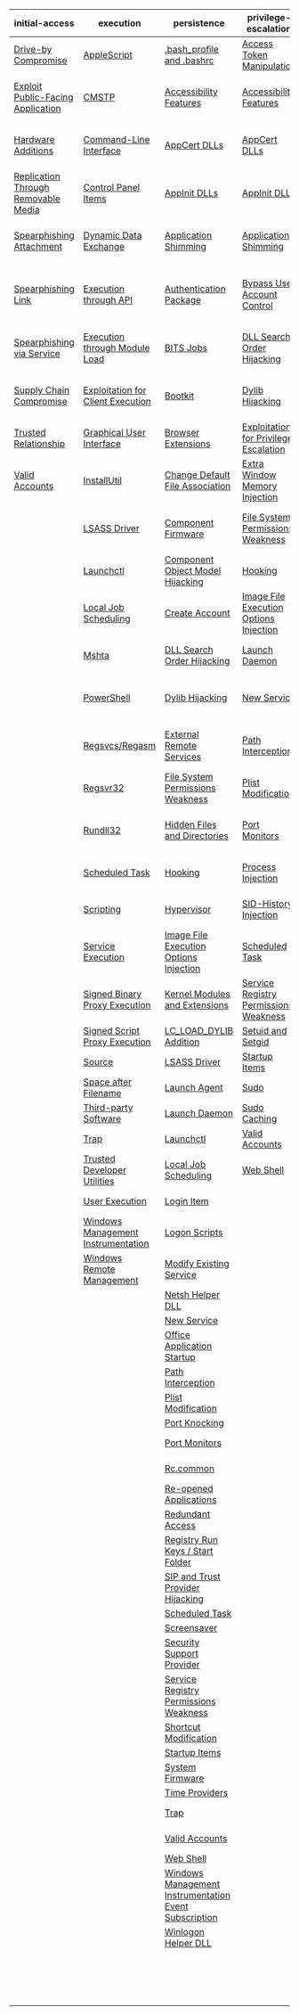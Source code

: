 | initial-access | execution | persistence | privilege-escalation | defense-evasion | credential-access | discovery | lateral-movement | collection | exfiltration | command-and-control |
|-----|-----|-----|-----|-----|-----|-----|-----|-----|-----|-----|
| [Drive-by Compromise](https://github.com/redcanaryco/atomic-red-team/edit/master/atomics/t1189/t1189.md) | [AppleScript](https://github.com/redcanaryco/atomic-red-team/edit/master/atomics/t1155/t1155.md) | [.bash_profile and .bashrc](https://github.com/redcanaryco/atomic-red-team/edit/master/atomics/t1156/t1156.md) | [Access Token Manipulation](https://github.com/redcanaryco/atomic-red-team/edit/master/atomics/t1134/t1134.md) | [Access Token Manipulation](https://github.com/redcanaryco/atomic-red-team/edit/master/atomics/t1134/t1134.md) | [Account Manipulation](https://github.com/redcanaryco/atomic-red-team/edit/master/atomics/t1098/t1098.md) | [Account Discovery](https://github.com/redcanaryco/atomic-red-team/tree/master/atomics/t1087/t1087.md) | [AppleScript](https://github.com/redcanaryco/atomic-red-team/edit/master/atomics/t1155/t1155.md) | [Audio Capture](https://github.com/redcanaryco/atomic-red-team/tree/master/atomics/t1123/t1123.md) | [Automated Exfiltration](https://github.com/redcanaryco/atomic-red-team/edit/master/atomics/t1020/t1020.md) | [Commonly Used Port](https://github.com/redcanaryco/atomic-red-team/edit/master/atomics/t1043/t1043.md) |
| [Exploit Public-Facing Application](https://github.com/redcanaryco/atomic-red-team/edit/master/atomics/t1190/t1190.md) | [CMSTP](https://github.com/redcanaryco/atomic-red-team/edit/master/atomics/t1191/t1191.md) | [Accessibility Features](https://github.com/redcanaryco/atomic-red-team/edit/master/atomics/t1015/t1015.md) | [Accessibility Features](https://github.com/redcanaryco/atomic-red-team/edit/master/atomics/t1015/t1015.md) | [BITS Jobs](https://github.com/redcanaryco/atomic-red-team/edit/master/atomics/t1197/t1197.md) | [Bash History](https://github.com/redcanaryco/atomic-red-team/tree/master/atomics/t1139/t1139.md) | [Application Window Discovery](https://github.com/redcanaryco/atomic-red-team/edit/master/atomics/t1010/t1010.md) | [Application Deployment Software](https://github.com/redcanaryco/atomic-red-team/edit/master/atomics/t1017/t1017.md) | [Automated Collection](https://github.com/redcanaryco/atomic-red-team/edit/master/atomics/t1119/t1119.md) | [Data Compressed](https://github.com/redcanaryco/atomic-red-team/edit/master/atomics/t1002/t1002.md) | [Communication Through Removable Media](https://github.com/redcanaryco/atomic-red-team/edit/master/atomics/t1092/t1092.md) |
| [Hardware Additions](https://github.com/redcanaryco/atomic-red-team/edit/master/atomics/t1200/t1200.md) | [Command-Line Interface](https://github.com/redcanaryco/atomic-red-team/edit/master/atomics/t1059/t1059.md) | [AppCert DLLs](https://github.com/redcanaryco/atomic-red-team/edit/master/atomics/t1182/t1182.md) | [AppCert DLLs](https://github.com/redcanaryco/atomic-red-team/edit/master/atomics/t1182/t1182.md) | [Binary Padding](https://github.com/redcanaryco/atomic-red-team/edit/master/atomics/t1009/t1009.md) | [Brute Force](https://github.com/redcanaryco/atomic-red-team/edit/master/atomics/t1110/t1110.md) | [Browser Bookmark Discovery](https://github.com/redcanaryco/atomic-red-team/edit/master/atomics/t1217/t1217.md) | [Distributed Component Object Model](https://github.com/redcanaryco/atomic-red-team/edit/master/atomics/t1175/t1175.md) | [Clipboard Data](https://github.com/redcanaryco/atomic-red-team/edit/master/atomics/t1115/t1115.md) | [Data Encrypted](https://github.com/redcanaryco/atomic-red-team/edit/master/atomics/t1022/t1022.md) | [Connection Proxy](https://github.com/redcanaryco/atomic-red-team/edit/master/atomics/t1090/t1090.md) |
| [Replication Through Removable Media](https://github.com/redcanaryco/atomic-red-team/edit/master/atomics/t1091/t1091.md) | [Control Panel Items](https://github.com/redcanaryco/atomic-red-team/edit/master/atomics/t1196/t1196.md) | [AppInit DLLs](https://github.com/redcanaryco/atomic-red-team/edit/master/atomics/t1103/t1103.md) | [AppInit DLLs](https://github.com/redcanaryco/atomic-red-team/edit/master/atomics/t1103/t1103.md) | [Bypass User Account Control](https://github.com/redcanaryco/atomic-red-team/edit/master/atomics/t1088/t1088.md) | [Credential Dumping](https://github.com/redcanaryco/atomic-red-team/edit/master/atomics/t1003/t1003.md) | [File and Directory Discovery](https://github.com/redcanaryco/atomic-red-team/edit/master/atomics/t1083/t1083.md) | [Exploitation of Remote Services](https://github.com/redcanaryco/atomic-red-team/edit/master/atomics/t1210/t1210.md) | [Data Staged](https://github.com/redcanaryco/atomic-red-team/edit/master/atomics/t1074/t1074.md) | [Data Transfer Size Limits](https://github.com/redcanaryco/atomic-red-team/edit/master/atomics/t1030/t1030.md) | [Custom Command and Control Protocol](https://github.com/redcanaryco/atomic-red-team/edit/master/atomics/t1094/t1094.md) |
| [Spearphishing Attachment](https://github.com/redcanaryco/atomic-red-team/edit/master/atomics/t1193/t1193.md) | [Dynamic Data Exchange](https://github.com/redcanaryco/atomic-red-team/edit/master/atomics/t1173/t1173.md) | [Application Shimming](https://github.com/redcanaryco/atomic-red-team/edit/master/atomics/t1138/t1138.md) | [Application Shimming](https://github.com/redcanaryco/atomic-red-team/edit/master/atomics/t1138/t1138.md) | [CMSTP](https://github.com/redcanaryco/atomic-red-team/edit/master/atomics/t1191/t1191.md) | [Credentials in Files](https://github.com/redcanaryco/atomic-red-team/edit/master/atomics/t1081/t1081.md) | [Network Service Scanning](https://github.com/redcanaryco/atomic-red-team/tree/master/atomics/t1046/t1046.md) | [Logon Scripts](https://github.com/redcanaryco/atomic-red-team/edit/master/atomics/t1037/t1037.md) | [Data from Information Repositories](https://github.com/redcanaryco/atomic-red-team/edit/master/atomics/t1213/t1213.md) | [Exfiltration Over Alternative Protocol](https://github.com/redcanaryco/atomic-red-team/edit/master/atomics/t1048/t1048.md) | [Custom Cryptographic Protocol](https://github.com/redcanaryco/atomic-red-team/edit/master/atomics/t1024/t1024.md) |
| [Spearphishing Link](https://github.com/redcanaryco/atomic-red-team/edit/master/atomics/t1192/t1192.md) | [Execution through API](https://github.com/redcanaryco/atomic-red-team/edit/master/atomics/t1106/t1106.md) | [Authentication Package](https://github.com/redcanaryco/atomic-red-team/edit/master/atomics/t1131/t1131.md) | [Bypass User Account Control](https://github.com/redcanaryco/atomic-red-team/edit/master/atomics/t1088/t1088.md) | [Clear Command History](https://github.com/redcanaryco/atomic-red-team/tree/master/atomics/t1146/t1146.md) | [Credentials in Registry](https://github.com/redcanaryco/atomic-red-team/edit/master/atomics/t1214/t1214.md) | [Network Share Discovery](https://github.com/redcanaryco/atomic-red-team/edit/master/atomics/t1135/t1135.md) | [Pass the Hash](https://github.com/redcanaryco/atomic-red-team/edit/master/atomics/t1075/t1075.md) | [Data from Local System](https://github.com/redcanaryco/atomic-red-team/edit/master/atomics/t1005/t1005.md) | [Exfiltration Over Command and Control Channel](https://github.com/redcanaryco/atomic-red-team/edit/master/atomics/t1041/t1041.md) | [Data Encoding](https://github.com/redcanaryco/atomic-red-team/edit/master/atomics/t1132/t1132.md) |
| [Spearphishing via Service](https://github.com/redcanaryco/atomic-red-team/edit/master/atomics/t1194/t1194.md) | [Execution through Module Load](https://github.com/redcanaryco/atomic-red-team/edit/master/atomics/t1129/t1129.md) | [BITS Jobs](https://github.com/redcanaryco/atomic-red-team/edit/master/atomics/t1197/t1197.md) | [DLL Search Order Hijacking](https://github.com/redcanaryco/atomic-red-team/edit/master/atomics/t1038/t1038.md) | [Code Signing](https://github.com/redcanaryco/atomic-red-team/edit/master/atomics/t1116/t1116.md) | [Exploitation for Credential Access](https://github.com/redcanaryco/atomic-red-team/edit/master/atomics/t1212/t1212.md) | [Password Policy Discovery](https://github.com/redcanaryco/atomic-red-team/edit/master/atomics/t1201/t1201.md) | [Pass the Ticket](https://github.com/redcanaryco/atomic-red-team/edit/master/atomics/t1097/t1097.md) | [Data from Network Shared Drive](https://github.com/redcanaryco/atomic-red-team/edit/master/atomics/t1039/t1039.md) | [Exfiltration Over Other Network Medium](https://github.com/redcanaryco/atomic-red-team/edit/master/atomics/t1011/t1011.md) | [Data Obfuscation](https://github.com/redcanaryco/atomic-red-team/edit/master/atomics/t1001/t1001.md) |
| [Supply Chain Compromise](https://github.com/redcanaryco/atomic-red-team/edit/master/atomics/t1195/t1195.md) | [Exploitation for Client Execution](https://github.com/redcanaryco/atomic-red-team/edit/master/atomics/t1203/t1203.md) | [Bootkit](https://github.com/redcanaryco/atomic-red-team/edit/master/atomics/t1067/t1067.md) | [Dylib Hijacking](https://github.com/redcanaryco/atomic-red-team/edit/master/atomics/t1157/t1157.md) | [Component Firmware](https://github.com/redcanaryco/atomic-red-team/edit/master/atomics/t1109/t1109.md) | [Forced Authentication](https://github.com/redcanaryco/atomic-red-team/edit/master/atomics/t1187/t1187.md) | [Peripheral Device Discovery](https://github.com/redcanaryco/atomic-red-team/edit/master/atomics/t1120/t1120.md) | [Remote Desktop Protocol](https://github.com/redcanaryco/atomic-red-team/edit/master/atomics/t1076/t1076.md) | [Data from Removable Media](https://github.com/redcanaryco/atomic-red-team/edit/master/atomics/t1025/t1025.md) | [Exfiltration Over Physical Medium](https://github.com/redcanaryco/atomic-red-team/edit/master/atomics/t1052/t1052.md) | [Domain Fronting](https://github.com/redcanaryco/atomic-red-team/edit/master/atomics/t1172/t1172.md) |
| [Trusted Relationship](https://github.com/redcanaryco/atomic-red-team/edit/master/atomics/t1199/t1199.md) | [Graphical User Interface](https://github.com/redcanaryco/atomic-red-team/edit/master/atomics/t1061/t1061.md) | [Browser Extensions](https://github.com/redcanaryco/atomic-red-team/tree/master/atomics/t1176/t1176.md) | [Exploitation for Privilege Escalation](https://github.com/redcanaryco/atomic-red-team/edit/master/atomics/t1068/t1068.md) | [Component Object Model Hijacking](https://github.com/redcanaryco/atomic-red-team/edit/master/atomics/t1122/t1122.md) | [Hooking](https://github.com/redcanaryco/atomic-red-team/edit/master/atomics/t1179/t1179.md) | [Permission Groups Discovery](https://github.com/redcanaryco/atomic-red-team/edit/master/atomics/t1069/t1069.md) | [Remote File Copy](https://github.com/redcanaryco/atomic-red-team/tree/master/atomics/t1105/t1105.md) | [Email Collection](https://github.com/redcanaryco/atomic-red-team/edit/master/atomics/t1114/t1114.md) | [Scheduled Transfer](https://github.com/redcanaryco/atomic-red-team/edit/master/atomics/t1029/t1029.md) | [Fallback Channels](https://github.com/redcanaryco/atomic-red-team/edit/master/atomics/t1008/t1008.md) |
| [Valid Accounts](https://github.com/redcanaryco/atomic-red-team/edit/master/atomics/t1078/t1078.md) | [InstallUtil](https://github.com/redcanaryco/atomic-red-team/edit/master/atomics/t1118/t1118.md) | [Change Default File Association](https://github.com/redcanaryco/atomic-red-team/edit/master/atomics/t1042/t1042.md) | [Extra Window Memory Injection](https://github.com/redcanaryco/atomic-red-team/edit/master/atomics/t1181/t1181.md) | [Control Panel Items](https://github.com/redcanaryco/atomic-red-team/edit/master/atomics/t1196/t1196.md) | [Input Capture](https://github.com/redcanaryco/atomic-red-team/edit/master/atomics/t1056/t1056.md) | [Process Discovery](https://github.com/redcanaryco/atomic-red-team/edit/master/atomics/t1057/t1057.md) | [Remote Services](https://github.com/redcanaryco/atomic-red-team/edit/master/atomics/t1021/t1021.md) | [Input Capture](https://github.com/redcanaryco/atomic-red-team/edit/master/atomics/t1056/t1056.md) |  | [Multi-Stage Channels](https://github.com/redcanaryco/atomic-red-team/edit/master/atomics/t1104/t1104.md) |
|  | [LSASS Driver](https://github.com/redcanaryco/atomic-red-team/edit/master/atomics/t1177/t1177.md) | [Component Firmware](https://github.com/redcanaryco/atomic-red-team/edit/master/atomics/t1109/t1109.md) | [File System Permissions Weakness](https://github.com/redcanaryco/atomic-red-team/edit/master/atomics/t1044/t1044.md) | [DCShadow](https://github.com/redcanaryco/atomic-red-team/edit/master/atomics/t1207/t1207.md) | [Input Prompt](https://github.com/redcanaryco/atomic-red-team/edit/master/atomics/t1141/t1141.md) | [Query Registry](https://github.com/redcanaryco/atomic-red-team/edit/master/atomics/t1012/t1012.md) | [Replication Through Removable Media](https://github.com/redcanaryco/atomic-red-team/edit/master/atomics/t1091/t1091.md) | [Man in the Browser](https://github.com/redcanaryco/atomic-red-team/edit/master/atomics/t1185/t1185.md) |  | [Multi-hop Proxy](https://github.com/redcanaryco/atomic-red-team/edit/master/atomics/t1188/t1188.md) |
|  | [Launchctl](https://github.com/redcanaryco/atomic-red-team/edit/master/atomics/t1152/t1152.md) | [Component Object Model Hijacking](https://github.com/redcanaryco/atomic-red-team/edit/master/atomics/t1122/t1122.md) | [Hooking](https://github.com/redcanaryco/atomic-red-team/edit/master/atomics/t1179/t1179.md) | [DLL Search Order Hijacking](https://github.com/redcanaryco/atomic-red-team/edit/master/atomics/t1038/t1038.md) | [Kerberoasting](https://github.com/redcanaryco/atomic-red-team/edit/master/atomics/t1208/t1208.md) | [Remote System Discovery](https://github.com/redcanaryco/atomic-red-team/edit/master/atomics/t1018/t1018.md) | [SSH Hijacking](https://github.com/redcanaryco/atomic-red-team/edit/master/atomics/t1184/t1184.md) | [Screen Capture](https://github.com/redcanaryco/atomic-red-team/edit/master/atomics/t1113/t1113.md) |  | [Multiband Communication](https://github.com/redcanaryco/atomic-red-team/edit/master/atomics/t1026/t1026.md) |
|  | [Local Job Scheduling](https://github.com/redcanaryco/atomic-red-team/edit/master/atomics/t1168/t1168.md) | [Create Account](https://github.com/redcanaryco/atomic-red-team/tree/master/atomics/t1136/t1136.md) | [Image File Execution Options Injection](https://github.com/redcanaryco/atomic-red-team/edit/master/atomics/t1183/t1183.md) | [DLL Side-Loading](https://github.com/redcanaryco/atomic-red-team/edit/master/atomics/t1073/t1073.md) | [Keychain](https://github.com/redcanaryco/atomic-red-team/edit/master/atomics/t1142/t1142.md) | [Security Software Discovery](https://github.com/redcanaryco/atomic-red-team/edit/master/atomics/t1063/t1063.md) | [Shared Webroot](https://github.com/redcanaryco/atomic-red-team/edit/master/atomics/t1051/t1051.md) | [Video Capture](https://github.com/redcanaryco/atomic-red-team/edit/master/atomics/t1125/t1125.md) |  | [Multilayer Encryption](https://github.com/redcanaryco/atomic-red-team/edit/master/atomics/t1079/t1079.md) |
|  | [Mshta](https://github.com/redcanaryco/atomic-red-team/edit/master/atomics/t1170/t1170.md) | [DLL Search Order Hijacking](https://github.com/redcanaryco/atomic-red-team/edit/master/atomics/t1038/t1038.md) | [Launch Daemon](https://github.com/redcanaryco/atomic-red-team/edit/master/atomics/t1160/t1160.md) | [Deobfuscate/Decode Files or Information](https://github.com/redcanaryco/atomic-red-team/edit/master/atomics/t1140/t1140.md) | [LLMNR/NBT-NS Poisoning](https://github.com/redcanaryco/atomic-red-team/edit/master/atomics/t1171/t1171.md) | [System Information Discovery](https://github.com/redcanaryco/atomic-red-team/edit/master/atomics/t1082/t1082.md) | [Taint Shared Content](https://github.com/redcanaryco/atomic-red-team/edit/master/atomics/t1080/t1080.md) |  |  | [Port Knocking](https://github.com/redcanaryco/atomic-red-team/edit/master/atomics/t1205/t1205.md) |
|  | [PowerShell](https://github.com/redcanaryco/atomic-red-team/edit/master/atomics/t1086/t1086.md) | [Dylib Hijacking](https://github.com/redcanaryco/atomic-red-team/edit/master/atomics/t1157/t1157.md) | [New Service](https://github.com/redcanaryco/atomic-red-team/edit/master/atomics/t1050/t1050.md) | [Disabling Security Tools](https://github.com/redcanaryco/atomic-red-team/tree/master/atomics/t1089/t1089.md) | [Network Sniffing](https://github.com/redcanaryco/atomic-red-team/edit/master/atomics/t1040/t1040.md) | [System Network Configuration Discovery](https://github.com/redcanaryco/atomic-red-team/edit/master/atomics/t1016/t1016.md) | [Third-party Software](https://github.com/redcanaryco/atomic-red-team/edit/master/atomics/t1072/t1072.md) |  |  | [Remote Access Tools](https://github.com/redcanaryco/atomic-red-team/edit/master/atomics/t1219/t1219.md) |
|  | [Regsvcs/Regasm](https://github.com/redcanaryco/atomic-red-team/edit/master/atomics/t1121/t1121.md) | [External Remote Services](https://github.com/redcanaryco/atomic-red-team/edit/master/atomics/t1133/t1133.md) | [Path Interception](https://github.com/redcanaryco/atomic-red-team/edit/master/atomics/t1034/t1034.md) | [Exploitation for Defense Evasion](https://github.com/redcanaryco/atomic-red-team/edit/master/atomics/t1211/t1211.md) | [Password Filter DLL](https://github.com/redcanaryco/atomic-red-team/edit/master/atomics/t1174/t1174.md) | [System Network Connections Discovery](https://github.com/redcanaryco/atomic-red-team/edit/master/atomics/t1049/t1049.md) | [Windows Admin Shares](https://github.com/redcanaryco/atomic-red-team/edit/master/atomics/t1077/t1077.md) |  |  | [Remote File Copy](https://github.com/redcanaryco/atomic-red-team/tree/master/atomics/t1105/t1105.md) |
|  | [Regsvr32](https://github.com/redcanaryco/atomic-red-team/edit/master/atomics/t1117/t1117.md) | [File System Permissions Weakness](https://github.com/redcanaryco/atomic-red-team/edit/master/atomics/t1044/t1044.md) | [Plist Modification](https://github.com/redcanaryco/atomic-red-team/edit/master/atomics/t1150/t1150.md) | [Extra Window Memory Injection](https://github.com/redcanaryco/atomic-red-team/edit/master/atomics/t1181/t1181.md) | [Private Keys](https://github.com/redcanaryco/atomic-red-team/edit/master/atomics/t1145/t1145.md) | [System Owner/User Discovery](https://github.com/redcanaryco/atomic-red-team/edit/master/atomics/t1033/t1033.md) | [Windows Remote Management](https://github.com/redcanaryco/atomic-red-team/edit/master/atomics/t1028/t1028.md) |  |  | [Standard Application Layer Protocol](https://github.com/redcanaryco/atomic-red-team/edit/master/atomics/t1071/t1071.md) |
|  | [Rundll32](https://github.com/redcanaryco/atomic-red-team/edit/master/atomics/t1085/t1085.md) | [Hidden Files and Directories](https://github.com/redcanaryco/atomic-red-team/tree/master/atomics/t1158/t1158.md) | [Port Monitors](https://github.com/redcanaryco/atomic-red-team/edit/master/atomics/t1013/t1013.md) | [File Deletion](https://github.com/redcanaryco/atomic-red-team/edit/master/atomics/t1107/t1107.md) | [Replication Through Removable Media](https://github.com/redcanaryco/atomic-red-team/edit/master/atomics/t1091/t1091.md) | [System Service Discovery](https://github.com/redcanaryco/atomic-red-team/edit/master/atomics/t1007/t1007.md) |  |  |  | [Standard Cryptographic Protocol](https://github.com/redcanaryco/atomic-red-team/edit/master/atomics/t1032/t1032.md) |
|  | [Scheduled Task](https://github.com/redcanaryco/atomic-red-team/edit/master/atomics/t1053/t1053.md) | [Hooking](https://github.com/redcanaryco/atomic-red-team/edit/master/atomics/t1179/t1179.md) | [Process Injection](https://github.com/redcanaryco/atomic-red-team/edit/master/atomics/t1055/t1055.md) | [File System Logical Offsets](https://github.com/redcanaryco/atomic-red-team/edit/master/atomics/t1006/t1006.md) | [Securityd Memory](https://github.com/redcanaryco/atomic-red-team/edit/master/atomics/t1167/t1167.md) | [System Time Discovery](https://github.com/redcanaryco/atomic-red-team/edit/master/atomics/t1124/t1124.md) |  |  |  | [Standard Non-Application Layer Protocol](https://github.com/redcanaryco/atomic-red-team/edit/master/atomics/t1095/t1095.md) |
|  | [Scripting](https://github.com/redcanaryco/atomic-red-team/edit/master/atomics/t1064/t1064.md) | [Hypervisor](https://github.com/redcanaryco/atomic-red-team/edit/master/atomics/t1062/t1062.md) | [SID-History Injection](https://github.com/redcanaryco/atomic-red-team/edit/master/atomics/t1178/t1178.md) | [Gatekeeper Bypass](https://github.com/redcanaryco/atomic-red-team/edit/master/atomics/t1144/t1144.md) | [Two-Factor Authentication Interception](https://github.com/redcanaryco/atomic-red-team/edit/master/atomics/t1111/t1111.md) |  |  |  |  | [Uncommonly Used Port](https://github.com/redcanaryco/atomic-red-team/edit/master/atomics/t1065/t1065.md) |
|  | [Service Execution](https://github.com/redcanaryco/atomic-red-team/edit/master/atomics/t1035/t1035.md) | [Image File Execution Options Injection](https://github.com/redcanaryco/atomic-red-team/edit/master/atomics/t1183/t1183.md) | [Scheduled Task](https://github.com/redcanaryco/atomic-red-team/edit/master/atomics/t1053/t1053.md) | [HISTCONTROL](https://github.com/redcanaryco/atomic-red-team/tree/master/atomics/t1148/t1148.md) |  |  |  |  |  | [Web Service](https://github.com/redcanaryco/atomic-red-team/edit/master/atomics/t1102/t1102.md) |
|  | [Signed Binary Proxy Execution](https://github.com/redcanaryco/atomic-red-team/edit/master/atomics/t1218/t1218.md) | [Kernel Modules and Extensions](https://github.com/redcanaryco/atomic-red-team/edit/master/atomics/t1215/t1215.md) | [Service Registry Permissions Weakness](https://github.com/redcanaryco/atomic-red-team/edit/master/atomics/t1058/t1058.md) | [Hidden Files and Directories](https://github.com/redcanaryco/atomic-red-team/tree/master/atomics/t1158/t1158.md) |  |  |  |  |  |  |
|  | [Signed Script Proxy Execution](https://github.com/redcanaryco/atomic-red-team/edit/master/atomics/t1216/t1216.md) | [LC_LOAD_DYLIB Addition](https://github.com/redcanaryco/atomic-red-team/edit/master/atomics/t1161/t1161.md) | [Setuid and Setgid](https://github.com/redcanaryco/atomic-red-team/edit/master/atomics/t1166/t1166.md) | [Hidden Users](https://github.com/redcanaryco/atomic-red-team/edit/master/atomics/t1147/t1147.md) |  |  |  |  |  |  |
|  | [Source](https://github.com/redcanaryco/atomic-red-team/edit/master/atomics/t1153/t1153.md) | [LSASS Driver](https://github.com/redcanaryco/atomic-red-team/edit/master/atomics/t1177/t1177.md) | [Startup Items](https://github.com/redcanaryco/atomic-red-team/edit/master/atomics/t1165/t1165.md) | [Hidden Window](https://github.com/redcanaryco/atomic-red-team/edit/master/atomics/t1143/t1143.md) |  |  |  |  |  |  |
|  | [Space after Filename](https://github.com/redcanaryco/atomic-red-team/edit/master/atomics/t1151/t1151.md) | [Launch Agent](https://github.com/redcanaryco/atomic-red-team/edit/master/atomics/t1159/t1159.md) | [Sudo](https://github.com/redcanaryco/atomic-red-team/edit/master/atomics/t1169/t1169.md) | [Image File Execution Options Injection](https://github.com/redcanaryco/atomic-red-team/edit/master/atomics/t1183/t1183.md) |  |  |  |  |  |  |
|  | [Third-party Software](https://github.com/redcanaryco/atomic-red-team/edit/master/atomics/t1072/t1072.md) | [Launch Daemon](https://github.com/redcanaryco/atomic-red-team/edit/master/atomics/t1160/t1160.md) | [Sudo Caching](https://github.com/redcanaryco/atomic-red-team/edit/master/atomics/t1206/t1206.md) | [Indicator Blocking](https://github.com/redcanaryco/atomic-red-team/edit/master/atomics/t1054/t1054.md) |  |  |  |  |  |  |
|  | [Trap](https://github.com/redcanaryco/atomic-red-team/edit/master/atomics/t1154/t1154.md) | [Launchctl](https://github.com/redcanaryco/atomic-red-team/edit/master/atomics/t1152/t1152.md) | [Valid Accounts](https://github.com/redcanaryco/atomic-red-team/edit/master/atomics/t1078/t1078.md) | [Indicator Removal from Tools](https://github.com/redcanaryco/atomic-red-team/edit/master/atomics/t1066/t1066.md) |  |  |  |  |  |  |
|  | [Trusted Developer Utilities](https://github.com/redcanaryco/atomic-red-team/edit/master/atomics/t1127/t1127.md) | [Local Job Scheduling](https://github.com/redcanaryco/atomic-red-team/edit/master/atomics/t1168/t1168.md) | [Web Shell](https://github.com/redcanaryco/atomic-red-team/edit/master/atomics/t1100/t1100.md) | [Indicator Removal on Host](https://github.com/redcanaryco/atomic-red-team/edit/master/atomics/t1070/t1070.md) |  |  |  |  |  |  |
|  | [User Execution](https://github.com/redcanaryco/atomic-red-team/edit/master/atomics/t1204/t1204.md) | [Login Item](https://github.com/redcanaryco/atomic-red-team/edit/master/atomics/t1162/t1162.md) |  | [Indirect Command Execution](https://github.com/redcanaryco/atomic-red-team/edit/master/atomics/t1202/t1202.md) |  |  |  |  |  |  |
|  | [Windows Management Instrumentation](https://github.com/redcanaryco/atomic-red-team/edit/master/atomics/t1047/t1047.md) | [Logon Scripts](https://github.com/redcanaryco/atomic-red-team/edit/master/atomics/t1037/t1037.md) |  | [Install Root Certificate](https://github.com/redcanaryco/atomic-red-team/tree/master/atomics/t1130/t1130.md) |  |  |  |  |  |  |
|  | [Windows Remote Management](https://github.com/redcanaryco/atomic-red-team/edit/master/atomics/t1028/t1028.md) | [Modify Existing Service](https://github.com/redcanaryco/atomic-red-team/edit/master/atomics/t1031/t1031.md) |  | [InstallUtil](https://github.com/redcanaryco/atomic-red-team/edit/master/atomics/t1118/t1118.md) |  |  |  |  |  |  |
|  |  | [Netsh Helper DLL](https://github.com/redcanaryco/atomic-red-team/edit/master/atomics/t1128/t1128.md) |  | [LC_MAIN Hijacking](https://github.com/redcanaryco/atomic-red-team/edit/master/atomics/t1149/t1149.md) |  |  |  |  |  |  |
|  |  | [New Service](https://github.com/redcanaryco/atomic-red-team/edit/master/atomics/t1050/t1050.md) |  | [Launchctl](https://github.com/redcanaryco/atomic-red-team/edit/master/atomics/t1152/t1152.md) |  |  |  |  |  |  |
|  |  | [Office Application Startup](https://github.com/redcanaryco/atomic-red-team/edit/master/atomics/t1137/t1137.md) |  | [Masquerading](https://github.com/redcanaryco/atomic-red-team/edit/master/atomics/t1036/t1036.md) |  |  |  |  |  |  |
|  |  | [Path Interception](https://github.com/redcanaryco/atomic-red-team/edit/master/atomics/t1034/t1034.md) |  | [Modify Registry](https://github.com/redcanaryco/atomic-red-team/edit/master/atomics/t1112/t1112.md) |  |  |  |  |  |  |
|  |  | [Plist Modification](https://github.com/redcanaryco/atomic-red-team/edit/master/atomics/t1150/t1150.md) |  | [Mshta](https://github.com/redcanaryco/atomic-red-team/edit/master/atomics/t1170/t1170.md) |  |  |  |  |  |  |
|  |  | [Port Knocking](https://github.com/redcanaryco/atomic-red-team/edit/master/atomics/t1205/t1205.md) |  | [NTFS File Attributes](https://github.com/redcanaryco/atomic-red-team/edit/master/atomics/t1096/t1096.md) |  |  |  |  |  |  |
|  |  | [Port Monitors](https://github.com/redcanaryco/atomic-red-team/edit/master/atomics/t1013/t1013.md) |  | [Network Share Connection Removal](https://github.com/redcanaryco/atomic-red-team/edit/master/atomics/t1126/t1126.md) |  |  |  |  |  |  |
|  |  | [Rc.common](https://github.com/redcanaryco/atomic-red-team/edit/master/atomics/t1163/t1163.md) |  | [Obfuscated Files or Information](https://github.com/redcanaryco/atomic-red-team/edit/master/atomics/t1027/t1027.md) |  |  |  |  |  |  |
|  |  | [Re-opened Applications](https://github.com/redcanaryco/atomic-red-team/edit/master/atomics/t1164/t1164.md) |  | [Plist Modification](https://github.com/redcanaryco/atomic-red-team/edit/master/atomics/t1150/t1150.md) |  |  |  |  |  |  |
|  |  | [Redundant Access](https://github.com/redcanaryco/atomic-red-team/edit/master/atomics/t1108/t1108.md) |  | [Port Knocking](https://github.com/redcanaryco/atomic-red-team/edit/master/atomics/t1205/t1205.md) |  |  |  |  |  |  |
|  |  | [Registry Run Keys / Start Folder](https://github.com/redcanaryco/atomic-red-team/edit/master/atomics/t1060/t1060.md) |  | [Process Doppelgänging](https://github.com/redcanaryco/atomic-red-team/edit/master/atomics/t1186/t1186.md) |  |  |  |  |  |  |
|  |  | [SIP and Trust Provider Hijacking](https://github.com/redcanaryco/atomic-red-team/edit/master/atomics/t1198/t1198.md) |  | [Process Hollowing](https://github.com/redcanaryco/atomic-red-team/edit/master/atomics/t1093/t1093.md) |  |  |  |  |  |  |
|  |  | [Scheduled Task](https://github.com/redcanaryco/atomic-red-team/edit/master/atomics/t1053/t1053.md) |  | [Process Injection](https://github.com/redcanaryco/atomic-red-team/edit/master/atomics/t1055/t1055.md) |  |  |  |  |  |  |
|  |  | [Screensaver](https://github.com/redcanaryco/atomic-red-team/edit/master/atomics/t1180/t1180.md) |  | [Redundant Access](https://github.com/redcanaryco/atomic-red-team/edit/master/atomics/t1108/t1108.md) |  |  |  |  |  |  |
|  |  | [Security Support Provider](https://github.com/redcanaryco/atomic-red-team/edit/master/atomics/t1101/t1101.md) |  | [Regsvcs/Regasm](https://github.com/redcanaryco/atomic-red-team/edit/master/atomics/t1121/t1121.md) |  |  |  |  |  |  |
|  |  | [Service Registry Permissions Weakness](https://github.com/redcanaryco/atomic-red-team/edit/master/atomics/t1058/t1058.md) |  | [Regsvr32](https://github.com/redcanaryco/atomic-red-team/edit/master/atomics/t1117/t1117.md) |  |  |  |  |  |  |
|  |  | [Shortcut Modification](https://github.com/redcanaryco/atomic-red-team/edit/master/atomics/t1023/t1023.md) |  | [Rootkit](https://github.com/redcanaryco/atomic-red-team/edit/master/atomics/t1014/t1014.md) |  |  |  |  |  |  |
|  |  | [Startup Items](https://github.com/redcanaryco/atomic-red-team/edit/master/atomics/t1165/t1165.md) |  | [Rundll32](https://github.com/redcanaryco/atomic-red-team/edit/master/atomics/t1085/t1085.md) |  |  |  |  |  |  |
|  |  | [System Firmware](https://github.com/redcanaryco/atomic-red-team/edit/master/atomics/t1019/t1019.md) |  | [SIP and Trust Provider Hijacking](https://github.com/redcanaryco/atomic-red-team/edit/master/atomics/t1198/t1198.md) |  |  |  |  |  |  |
|  |  | [Time Providers](https://github.com/redcanaryco/atomic-red-team/edit/master/atomics/t1209/t1209.md) |  | [Scripting](https://github.com/redcanaryco/atomic-red-team/edit/master/atomics/t1064/t1064.md) |  |  |  |  |  |  |
|  |  | [Trap](https://github.com/redcanaryco/atomic-red-team/edit/master/atomics/t1154/t1154.md) |  | [Signed Binary Proxy Execution](https://github.com/redcanaryco/atomic-red-team/edit/master/atomics/t1218/t1218.md) |  |  |  |  |  |  |
|  |  | [Valid Accounts](https://github.com/redcanaryco/atomic-red-team/edit/master/atomics/t1078/t1078.md) |  | [Signed Script Proxy Execution](https://github.com/redcanaryco/atomic-red-team/edit/master/atomics/t1216/t1216.md) |  |  |  |  |  |  |
|  |  | [Web Shell](https://github.com/redcanaryco/atomic-red-team/edit/master/atomics/t1100/t1100.md) |  | [Software Packing](https://github.com/redcanaryco/atomic-red-team/edit/master/atomics/t1045/t1045.md) |  |  |  |  |  |  |
|  |  | [Windows Management Instrumentation Event Subscription](https://github.com/redcanaryco/atomic-red-team/edit/master/atomics/t1084/t1084.md) |  | [Space after Filename](https://github.com/redcanaryco/atomic-red-team/edit/master/atomics/t1151/t1151.md) |  |  |  |  |  |  |
|  |  | [Winlogon Helper DLL](https://github.com/redcanaryco/atomic-red-team/edit/master/atomics/t1004/t1004.md) |  | [Timestomp](https://github.com/redcanaryco/atomic-red-team/tree/master/atomics/t1099/t1099.md) |  |  |  |  |  |  |
|  |  |  |  | [Trusted Developer Utilities](https://github.com/redcanaryco/atomic-red-team/edit/master/atomics/t1127/t1127.md) |  |  |  |  |  |  |
|  |  |  |  | [Valid Accounts](https://github.com/redcanaryco/atomic-red-team/edit/master/atomics/t1078/t1078.md) |  |  |  |  |  |  |
|  |  |  |  | [Web Service](https://github.com/redcanaryco/atomic-red-team/edit/master/atomics/t1102/t1102.md) |  |  |  |  |  |  |
